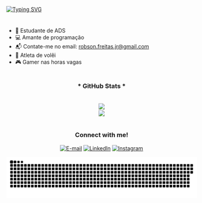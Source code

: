 
[![Typing SVG](https://readme-typing-svg.demolab.com?font=Fira+Code&weight=500&color=880816&lines=•+Hello!;•+Welcome+to+my+profile+☕📚+)](https://git.io/typing-svg)
#
- 📖 Estudante de ADS
- 💻 Amante de programação
- 📬 Contate-me no email: robson.freitas.jr@gmail.com
- 🏐 Atleta de volêi
- 🎮 Gamer nas horas vagas
#
<div style="text-align: center;" align="center">
    <h3>* GitHub Stats *</h3>
  
  <br>
<a href="https://github.com/RobsonFei09/github-readme-stats">
  <img height=200 align="center" src="https://github-readme-stats.vercel.app/api?username=RobsonFei09&show_icons=true&theme=shadow_red" />
</a>
  <br>
<a href="https://github.com/anuraghazra/convoychat">
  <img height=200 align="center" src="https://github-readme-stats.vercel.app/api/top-langs?username=RobsonFei09&layout=compact&langs_count=8&card_width=320&theme=shadow_red" />
</a>
<div/>
  
  #
 <h3 align="center">Connect with me!</h3>

[![E-mail](https://img.shields.io/badge/-Email-000?style=for-the-badge&logo=microsoft-outlook&logoColor=FF00F6&color:FFF)](mailto:robson.freitas.jr@gmail.com)
[![LinkedIn](https://img.shields.io/badge/-LinkedIn-000?style=for-the-badge&logo=linkedin&logoColor=FF00F6&color:FFF)](https://www.linkedin.com/in/robson-junior-santosos-de-freitas-70b500186/)
[![Instagram](https://img.shields.io/badge/-Instagram-000?style=for-the-badge&logo=instagram&logoColor=FF00F6&color:FFF)](https://www.instagram.com/robson23_freitas/)


<picture align="center">
  <source media="(prefers-color-scheme: dark)" srcset="https://raw.githubusercontent.com/RobsonFei09/RobsonFei09/output/github-contribution-grid-snake-dark.svg">
  <source media="(prefers-color-scheme: light)" srcset="https://raw.githubusercontent.com/RobsonFei09/RobsonFei09/output/github-contribution-grid-snake-dark.svg">
  <img align="center" alt="github contribution grid snake animation" src="https://raw.githubusercontent.com/RobsonFei09/RobsonFei09/output/github-contribution-grid-snake.svg">
</picture>





